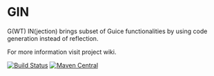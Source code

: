 # GIN

G(WT) IN(jection) brings subset of Guice functionalities by using code generation instead of reflection.

For more information visit project wiki.

[![Build Status](https://travis-ci.org/metteo/google-gin.svg?branch=master)](https://travis-ci.org/metteo/google-gin)
[![Maven Central](https://maven-badges.herokuapp.com/maven-central/com.google.gwt.inject/gin/badge.svg)](https://maven-badges.herokuapp.com/maven-central/com.google.gwt.inject/gin)
